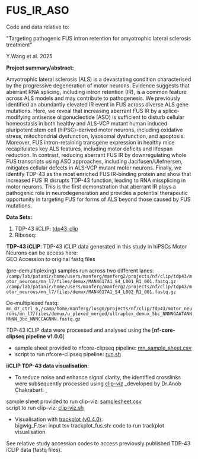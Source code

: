 # FUS_IR_ASO

Code and data relative to: 

"Targeting pathogenic FUS intron retention for amyotrophic lateral sclerosis treatment"  

 Y.Wang et al. 2025


**Project summary/abstract:**

Amyotrophic lateral sclerosis (ALS) is a devastating condition characterised by the progressive degeneration of motor neurons. Evidence suggests that aberrant RNA splicing, including intron retention (IR), is a common feature across ALS models and may contribute to pathogenesis. We previously identified an abundantly elevated IR event in FUS across diverse ALS gene mutations. Here, we reveal that increasing aberrant FUS IR by a splice-modifying antisense oligonucleotide (ASO) is sufficient to disturb cellular homeostasis in both healthy and ALS-VCP mutant human induced pluripotent stem cell (hiPSC)-derived motor neurons, including oxidative stress, mitochondrial dysfunction, lysosomal dysfunction, and apoptosis. Moreover, FUS intron-retaining transgene expression in healthy mice recapitulates key ALS features, including motor deficits and lifespan reduction. In contrast, reducing aberrant FUS IR by downregulating whole FUS transcripts using ASO approaches, including Jacifusen/Ulefnersen, mitigates cellular defects in ALS-VCP mutant motor neurons. Finally, we identify TDP-43 as the most enriched FUS IR-binding protein and show that increased FUS IR disrupts TDP-43 function, leading to RNA missplicing in motor neurons. This is the first demonstration that aberrant IR plays a pathogenic role in neurodegeneration and provides a potential therapeutic opportunity in targeting FUS for forms of ALS beyond those caused by FUS mutations.


**Data Sets:**


1. TDP-43 iiCLIP:  [tdp43_clip](https://github.com/itsyiranwang/FUS_IR_ASO/tree/main/tdp43_clip)    
2. Riboseq: 



**TDP-43 iCLIP**: 
TDP-43 iCLIP data generated in this study in hiPSCs Motor Neurons can be access here:   
GEO Accession to original fastq files   

(pre-demultiplexing) samples run across two different lanes:
`/camp/lab/patanir/home/users/manferg/manferg2/projects/nf/clip/tdp43/motor_neurons/mn_l7/files/demux/MAN4617A1_S4_L001_R1_001.fastq.gz`
`/camp/lab/patanir/home/users/manferg/manferg2/projects/nf/clip/tdp43/motor_neurons/mn_l7/files/demux/MAN4617A1_S4_L002_R1_001.fastq.gz`

De-multiplexed fastq: 
`mn_d7_ctrl_6,/camp/home/manferg/lusgm/projects/nf/clip/tdp43/motor_neurons/mn_l7/files/demux/u_plexed_merged/ultraplex_demux_5bc_NNNNGAATANNNNNN_3bc_NNNCCAGNNN.fastq.gz`

TDP-43 iCLIP data were processed and analysed using the [**nf-core-clipseq pipeline v1.0.0**]
- sample sheet provided to nfcore-clipseq pipeline: [mn_sample_sheet.csv](https://github.com/itsyiranwang/FUS_IR_ASO/blob/main/tdp43_clip/nfcore_clipseq/mn_sample_sheet.csv)    
- script to run nfcore-clipseq pipeline: [run.sh](https://github.com/itsyiranwang/FUS_IR_ASO/blob/main/tdp43_clip/nfcore_clipseq/run.sh)

**iiCLIP TDP-43 data visualisation**:   
- To reduce noise and enhance signal clarity, the identified crosslinks were subsequently processed using [clip-viz](https://github.com/amchakra/clip-viz)  _developed by Dr.Anob Chakrabarti _

sample sheet provided to run clip-viz: [samplesheet.csv](https://github.com/itsyiranwang/FUS_IR_ASO/blob/main/tdp43_clip/clip_viz/samplesheet.csv)   
script to run clip-viz: [clip-viz.sh](https://github.com/itsyiranwang/FUS_IR_ASO/blob/main/tdp43_clip/clip_viz/clip_viz.sh)

- Visualisation with [trackplot (v0.4.0)](https://trackplot.readthedocs.io/en/latest/):    
bigwig_F.tsv: input tsv
trackplot_fus.sh: code to run trackplot visualisation

See relative study accession codes to access previously published TDP-43 iCLIP data (fastq files). 
